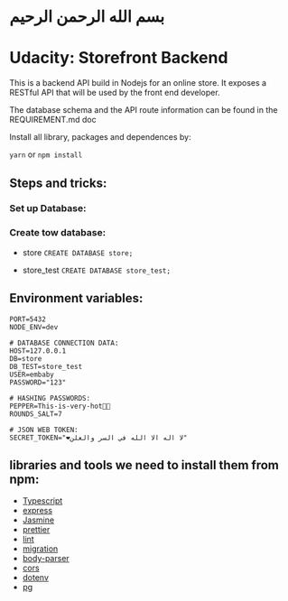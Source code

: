 # بسم الله الرحمن الرحيم

# Udacity: Storefront Backend

This is a backend API build in Nodejs for an online store. It exposes a RESTful API that will be used by the front end developer.

The database schema and the API route information can be found in the REQUIREMENT.md doc

Install all library, packages and dependences by:

`yarn` or `npm install`


## Steps and tricks:

### Set up Database:
### Create tow database:
- store `CREATE DATABASE store;`

- store_test `CREATE DATABASE store_test;`

## Environment variables:

```
PORT=5432
NODE_ENV=dev

# DATABASE CONNECTION DATA:
HOST=127.0.0.1
DB=store
DB_TEST=store_test
USER=embaby
PASSWORD="123"

# HASHING PASSWORDS:
PEPPER=This-is-very-hot🍕🙂
ROUNDS_SALT=7

# JSON WEB TOKEN:
SECRET_TOKEN="❤️لا اله الا الله في السر والعلن"
```








## libraries and tools we need to install them from npm:
- [Typescript](7)
- [express](4)
- [Jasmine](9)
- [prettier](3)
- [lint](4)
- [migration](4)
- [body-parser](2)
- [cors](3)
- [dotenv](3)
- [pg](2)
